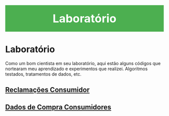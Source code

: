 <div style="background-color: #4CAF50; color: white; padding: 20px; text-align: center; font-size: 36px; font-weight: bold;">
  Laboratório
</div>

# Laboratório

Como um bom cientista em seu laboratório, aqui estão alguns códigos que nortearam meu aprendizado e experimentos que realizei. Algoritmos testados, tratamentos de dados, etc.

## [Reclamações Consumidor](/laboratorio/Reclama%C3%A7%C3%B5es%20Consumidor%20SINDEC%202016.ipynb)

## [Dados de Compra Consumidores](/laboratorio/Shop%20Customer%20Data.ipynb)
